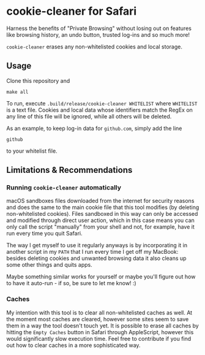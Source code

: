 # cookie-cleaner for Safari

Harness the benefits of "Private Browsing" without losing out on features like browsing history, an undo button, trusted log-ins and so much more!

`cookie-cleaner` erases any non-whitelisted cookies and local storage.

## Usage

Clone this repository and

```
make all
```

To run, execute `.build/release/cookie-cleaner WHITELIST` where `WHITELIST` is a text file. Cookies and local data whose identifiers match the RegEx on any line of this file will be ignored, while all others will be deleted.

As an example, to keep log-in data for `github.com`, simply add the line

```
github
```

to your whitelist file.

## Limitations & Recommendations

### Running `cookie-cleaner` automatically

macOS sandboxes files downloaded from the internet for security reasons and does the same to the main cookie file that this tool modifies (by deleting non-whitelisted cookies). Files sandboxed in this way can only be accessed and modified through direct user action, which in this case means you can only call the script "manually" from your shell and not, for example, have it run every time you quit Safari.

The way I get myself to use it regularly anyways is by incorporating it in another script in my `PATH` that I run every time I get off my MacBook: besides deleting cookies and unwanted browsing data it also cleans up some other things and quits apps.

Maybe something similar works for yourself or maybe you'll figure out how to have it auto-run - if so, be sure to let me know! :)

### Caches

My intention with this tool is to clear all non-whitelisted caches as well. At the moment most caches are cleared, however some sites seem to save them in a way the tool doesn't touch yet. It is possible to erase all caches by hitting the `Empty Caches` button in Safari through AppleScript, however this would significantly slow execution time. Feel free to contribute if you find out how to clear caches in a more sophisticated way.
